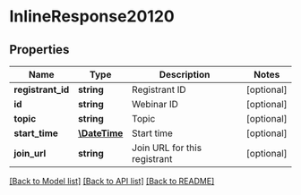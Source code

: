 # InlineResponse20120

## Properties
Name | Type | Description | Notes
------------ | ------------- | ------------- | -------------
**registrant_id** | **string** | Registrant ID | [optional] 
**id** | **string** | Webinar ID | [optional] 
**topic** | **string** | Topic | [optional] 
**start_time** | [**\DateTime**](\DateTime.md) | Start time | [optional] 
**join_url** | **string** | Join URL for this registrant | [optional] 

[[Back to Model list]](../README.md#documentation-for-models) [[Back to API list]](../README.md#documentation-for-api-endpoints) [[Back to README]](../README.md)


